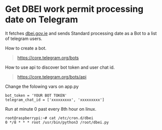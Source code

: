 # Get DBEI work permit processing date on Telegram

It fetches [dbei.gov.ie](https://dbei.gov.ie/en/What-We-Do/Workplace-and-Skills/Employment-Permits/Current-Application-Processing-Dates) and sends Standard processing date as a Bot to a list of telegram users.

How to create a bot.
> https://core.telegram.org/bots

How to use api to discover bot token and user chat id.
> https://core.telegram.org/bots/api


Change the folowing vars on app.py
```
bot_token = 'YOUR BOT TOKEN'
telegram_chat_id = ['xxxxxxxxx', 'xxxxxxxxx']
```

Run at minute 0 past every 8th hour on linux.
```
root@raspberrypi:~# cat /etc/cron.d/dbei
0 */8 * * * root /usr/bin/python3 /root/dbei.py
```
